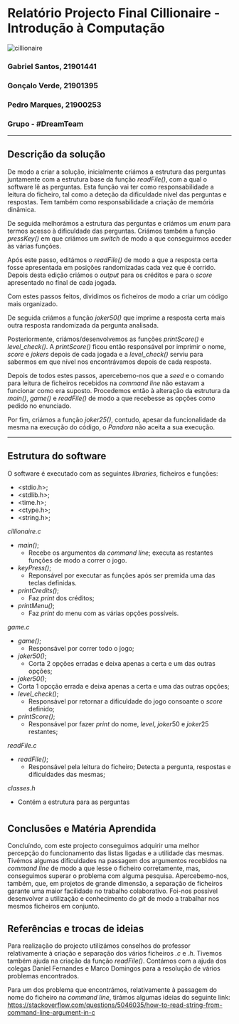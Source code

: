 # Relatório Projecto Final Cillionaire - Introdução à Computação

![cillionaire](https://temptempo.yolasite.com/resources/C%20-%20relatorio%20Proj%20Final%201%20ano.png)

### Gabriel Santos, 21901441
### Gonçalo Verde, 21901395
### Pedro Marques, 21900253
### Grupo - #DreamTeam

---

## **Descrição da solução**
De modo a criar a solução, inicialmente criámos a estrutura das perguntas juntamente com a estrutura base da função *readFile()*, com a qual o software lê as perguntas. Esta função vai ter como responsabilidade a leitura do ficheiro, tal como a deteção da dificuldade nível das perguntas e respostas. Tem também como responsabilidade a criação de memória dinâmica.

De seguida melhorámos a estrutura das perguntas e criámos um *enum* para termos acesso à dificuldade das perguntas. Criámos também a função *pressKey()* em que criámos um *switch* de modo a que conseguirmos aceder às várias funções. 

Após este passo, editámos o *readFile()* de modo a que a resposta certa fosse apresentada em posições randomizadas cada vez que é corrido. Depois desta edição criámos o *output* para os créditos e para o *score* apresentado no final de cada jogada. 

Com estes passos feitos, dividimos os ficheiros de modo a criar um código mais organizado.

De seguida criámos a função *joker50()* que imprime a resposta certa mais outra resposta randomizada da pergunta analisada.

Posteriormente, criámos/desenvolvemos as funções *printScore()* e *level_check()*. A *printScore()* ficou então responsável por imprimir o nome, *score* e *jokers* depois de cada jogada e a *level_check()* serviu para sabermos em que nível nos encontrávamos depois de cada resposta.

Depois de todos estes passos, apercebemo-nos que a *seed* e o comando para leitura de ficheiros recebidos na *command line* não estavam a funcionar como era suposto. Procedemos então à alteração da estrutura da *main()*, *game()* e *readFile()* de modo a que recebesse as opções como pedido no enunciado.

Por fim, criámos a função *joker25()*, contudo, apesar da funcionalidade da mesma na execução do código, o *Pandora* não aceita a sua execução.

---

## **Estrutura do software**
O software é executado com as seguintes *libraries*, ficheiros e funções:

- <stdio.h>;
- <stdlib.h>;
- <time.h>;
- <ctype.h>;
- <string.h>;

*cillionaire.c*

- *main()*;
  - Recebe os argumentos da *command line*; executa as restantes funções de modo a correr o jogo.
- *keyPress()*;
  - Reponsável por executar as funções após ser premida uma das teclas definidas.
- *printCredits()*;
  - Faz *print* dos créditos;
- *printMenu()*;
  - Faz *print* do menu com as várias opções possíveis.

*game.c*

- *game()*;
  - Responsável por correr todo o jogo;
- *joker50()*;
  - Corta 2 opções erradas e deixa apenas a certa e um das outras opções;
 - *joker50()*;
  - Corta 1 opcção errada e deixa apenas a certa e uma das outras opções;
- *level_check()*;
  - Responsável por retornar a dificuldade do jogo consoante o *score* definido;
- *printScore()*;
  - Responsável por fazer *print* do nome, *level*, *joker*50 e *joker*25 restantes;
  
*readFile.c*

- *readFile()*;
  - Responsável pela leitura do ficheiro; Detecta a pergunta, respostas e dificuldades das mesmas;

*classes.h*
- Contém a estrutura para as perguntas

#
## **Conclusões e Matéria Aprendida**
Concluíndo, com este projecto conseguimos adquirir uma melhor percepção do funcionamento das listas ligadas e a utilidade das mesmas. Tivémos algumas dificuldades na passagem dos argumentos recebidos na *command line* de modo a que lesse o ficheiro corretamente, mas, conseguimos superar o problema com alguma pesquisa. Apercebemo-nos, também, que, em projetos de grande dimensão, a separação de ficheiros garante uma maior facilidade no trabalho colaborativo. Foi-nos possível desenvolver a utilização e conhecimento do *git* de modo a trabalhar nos mesmos ficheiros em conjunto. 



## **Referências e trocas de ideias**
Para realização do projecto utilizámos conselhos do professor relativamente à criação e separação dos vários ficheiros *.c* e *.h*. Tivemos também ajuda na criação da função *readFile()*. Contámos com a ajuda dos colegas Daniel Fernandes e Marco Domingos para a resolução de vários problemas encontrados.

Para um dos problema que encontrámos, relativamente à passagem do nome do ficheiro na *command line*, tirámos algumas ideias do seguinte link: https://stackoverflow.com/questions/5046035/how-to-read-string-from-command-line-argument-in-c

